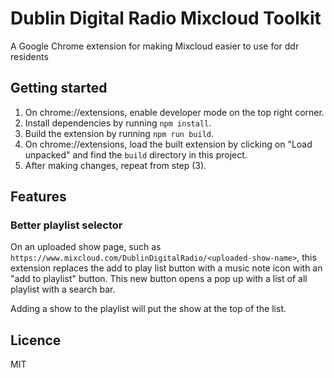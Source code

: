 # Dublin Digital Radio Mixcloud Toolkit

A Google Chrome extension for making Mixcloud easier to use for ddr residents

## Getting started

1. On chrome://extensions, enable developer mode on the top right corner.
2. Install dependencies by running `npm install`.
3. Build the extension by running `npm run build`.
4. On chrome://extensions, load the built extension by clicking on "Load unpacked" and find the `build` directory in this project.
5. After making changes, repeat from step (3).

## Features

### Better playlist selector

On an uploaded show page, such as `https://www.mixcloud.com/DublinDigitalRadio/<uploaded-show-name>`, this extension replaces the add to play list button with a music note icon with an "add to playlist" button. This new button opens a pop up with a list of all playlist with a search bar.

Adding a show to the playlist will put the show at the top of the list.

## Licence

MIT
